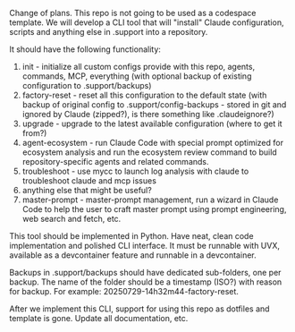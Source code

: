 Change of plans. This repo is not going to be used as a codespace template. We will develop a CLI tool that will "install" Claude configuration, scripts and anything else in .support into a repository.

It should have the following functionality:
1. init - initialize all custom configs provide with this repo, agents, commands, MCP, everything (with optional backup of existing configuration to .support/backups)
2. factory-reset - reset all this configuration to the default state (with backup of original config to .support/config-backups - stored in git and ignored by Claude (zipped?), is there something like .claudeignore?)
3. upgrade - upgrade to the latest available configuration (where to get it from?)
4. agent-ecosystem - run Claude Code with special prompt optimized for ecosystem analysis and run the ecosystem review command to build repository-specific agents and related commands.
5. troubleshoot - use mycc to launch log analysis with claude to troubleshoot claude and mcp issues
6. anything else that might be useful?
7. master-prompt - master-prompt management, run a wizard in Claude Code to help the user to craft master prompt using prompt engineering, web search and fetch, etc.

This tool should be implemented in Python. Have neat, clean code implementation and polished CLI interface. It must be runnable with UVX, available as a devcontainer feature and runnable in a devcontainer.

Backups in .support/backups should have dedicated sub-folders, one per backup. The name of the folder should be a timestamp (ISO?) with reason for backup. For example: 20250729-14h32m44-factory-reset.

After we implement this CLI, support for using this repo as dotfiles and template is gone. Update all documentation, etc.